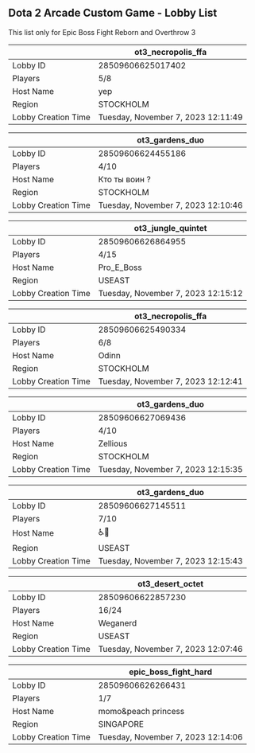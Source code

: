## Dota 2 Arcade Custom Game - Lobby List

This list only for Epic Boss Fight Reborn and Overthrow 3

|  | ot3_necropolis_ffa |
| ------ | ------ |
| Lobby ID | 28509606625017402 |
| Players | 5/8 |
| Host Name | yep |
| Region | STOCKHOLM |
| Lobby Creation Time | Tuesday, November 7, 2023 12:11:49 |


|  | ot3_gardens_duo |
| ------ | ------ |
| Lobby ID | 28509606624455186 |
| Players | 4/10 |
| Host Name | Кто ты воин ? |
| Region | STOCKHOLM |
| Lobby Creation Time | Tuesday, November 7, 2023 12:10:46 |


|  | ot3_jungle_quintet |
| ------ | ------ |
| Lobby ID | 28509606626864955 |
| Players | 4/15 |
| Host Name | Pro_E_Boss |
| Region | USEAST |
| Lobby Creation Time | Tuesday, November 7, 2023 12:15:12 |


|  | ot3_necropolis_ffa |
| ------ | ------ |
| Lobby ID | 28509606625490334 |
| Players | 6/8 |
| Host Name | Odinn |
| Region | STOCKHOLM |
| Lobby Creation Time | Tuesday, November 7, 2023 12:12:41 |


|  | ot3_gardens_duo |
| ------ | ------ |
| Lobby ID | 28509606627069436 |
| Players | 4/10 |
| Host Name | Zellious |
| Region | STOCKHOLM |
| Lobby Creation Time | Tuesday, November 7, 2023 12:15:35 |


|  | ot3_gardens_duo |
| ------ | ------ |
| Lobby ID | 28509606627145511 |
| Players | 7/10 |
| Host Name | ♿🧠 |
| Region | USEAST |
| Lobby Creation Time | Tuesday, November 7, 2023 12:15:43 |


|  | ot3_desert_octet |
| ------ | ------ |
| Lobby ID | 28509606622857230 |
| Players | 16/24 |
| Host Name | Weganerd |
| Region | USEAST |
| Lobby Creation Time | Tuesday, November 7, 2023 12:07:46 |


|  | epic_boss_fight_hard |
| ------ | ------ |
| Lobby ID | 28509606626266431 |
| Players | 1/7 |
| Host Name | momo&peach princess |
| Region | SINGAPORE |
| Lobby Creation Time | Tuesday, November 7, 2023 12:14:06 |


